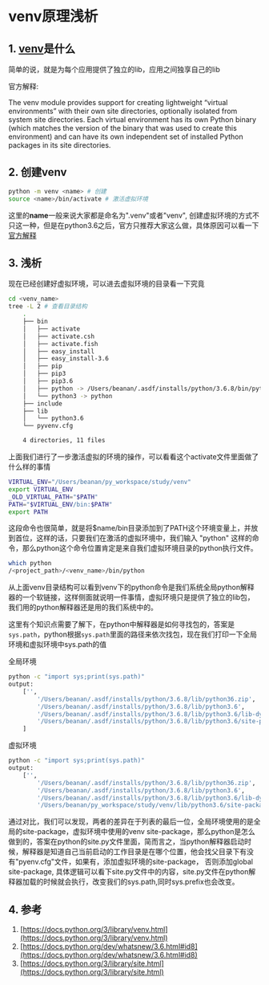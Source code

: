 # venv原理浅析

## 1. [venv](https://docs.python.org/3/library/venv.html)是什么

简单的说，就是为每个应用提供了独立的lib，应用之间独享自己的lib

官方解释:

The venv module provides support for creating lightweight “virtual environments” with their own site directories, optionally isolated from system site directories. Each virtual environment has its own Python binary (which matches the version of the binary that was used to create this environment) and can have its own independent set of installed Python packages in its site directories.

## 2. 创建venv

```bash
python -m venv <name> # 创建
source <name>/bin/activate # 激活虚拟环境
```

这里的**name**一般来说大家都是命名为".venv"或者"venv", 创建虚拟环境的方式不只这一种，但是在python3.6之后，官方只推荐大家这么做，具体原因可以看一下[官方解释](https://docs.python.org/dev/whatsnew/3.6.html#id8)

## 3. 浅析

现在已经创建好虚拟环境，可以进去虚拟环境的目录看一下究竟

```bash
cd <venv_name>
tree -L 2 # 查看目录结构
	.
	├── bin
	│   ├── activate
	│   ├── activate.csh
	│   ├── activate.fish
	│   ├── easy_install
	│   ├── easy_install-3.6
	│   ├── pip
	│   ├── pip3
	│   ├── pip3.6
	│   ├── python -> /Users/beanan/.asdf/installs/python/3.6.8/bin/python
	│   └── python3 -> python
	├── include
	├── lib
	│   └── python3.6
	└── pyvenv.cfg

	4 directories, 11 files
```

上面我们进行了一步激活虚拟的环境的操作，可以看看这个activate文件里面做了什么样的事情

```bash
VIRTUAL_ENV="/Users/beanan/py_workspace/study/venv"
export VIRTUAL_ENV
_OLD_VIRTUAL_PATH="$PATH"
PATH="$VIRTUAL_ENV/bin:$PATH"
export PATH
```

这段命令也很简单，就是将$name/bin目录添加到了PATH这个环境变量上，并放到首位，这样的话，只要我们在激活的虚拟环境中，我们输入 "python" 这样的命令，那么python这个命令位置肯定是来自我们虚拟环境目录的python执行文件。

```bash
which python
/<project_path>/<venv_name>/bin/python
```

从上面venv目录结构可以看到venv下的python命令是我们系统全局python解释器的一个软链接，这样侧面就说明一件事情，虚拟环境只是提供了独立的lib包，我们用的python解释器还是用的我们系统中的。

这里有个知识点需要了解下，在python中解释器是如何寻找包的，答案是`sys.path`，python根据`sys.path`里面的路径来依次找包，现在我们打印一下全局环境和虚拟环境中sys.path的值

全局环境

```bash
python -c "import sys;print(sys.path)"
output:
	['',
		'/Users/beanan/.asdf/installs/python/3.6.8/lib/python36.zip',
		'/Users/beanan/.asdf/installs/python/3.6.8/lib/python3.6',
		'/Users/beanan/.asdf/installs/python/3.6.8/lib/python3.6/lib-dynload',
		'/Users/beanan/.asdf/installs/python/3.6.8/lib/python3.6/site-packages'
	]
```

虚拟环境

```bash
python -c "import sys;print(sys.path)"
output:
	['',
		'/Users/beanan/.asdf/installs/python/3.6.8/lib/python36.zip',
		'/Users/beanan/.asdf/installs/python/3.6.8/lib/python3.6',
		'/Users/beanan/.asdf/installs/python/3.6.8/lib/python3.6/lib-dynload',
		'/Users/beanan/py_workspace/study/venv/lib/python3.6/site-packages']
```

通过对比，我们可以发现，两者的差异在于列表的最后一位，全局环境使用的是全局的site-package，虚拟环境中使用的venv site-package，那么python是怎么做到的，答案在python的site.py文件里面，简而言之，当python解释器启动时候，解释器是知道自己当前启动的工作目录是在哪个位置，他会找父目录下有没有"pyenv.cfg"文件，如果有，添加虚拟环境的site-package， 否则添加global site-package, 具体逻辑可以看下site.py文件中的内容，site.py文件在python解释器加载的时候就会执行，改变我们的sys.path,同时sys.prefix也会改变。

## 4. 参考

1. [https://docs.python.org/3/library/venv.html](https://docs.python.org/3/library/venv.html)
2. [https://docs.python.org/dev/whatsnew/3.6.html#id8](https://docs.python.org/dev/whatsnew/3.6.html#id8)
3. [https://docs.python.org/3/library/site.html](https://docs.python.org/3/library/site.html)